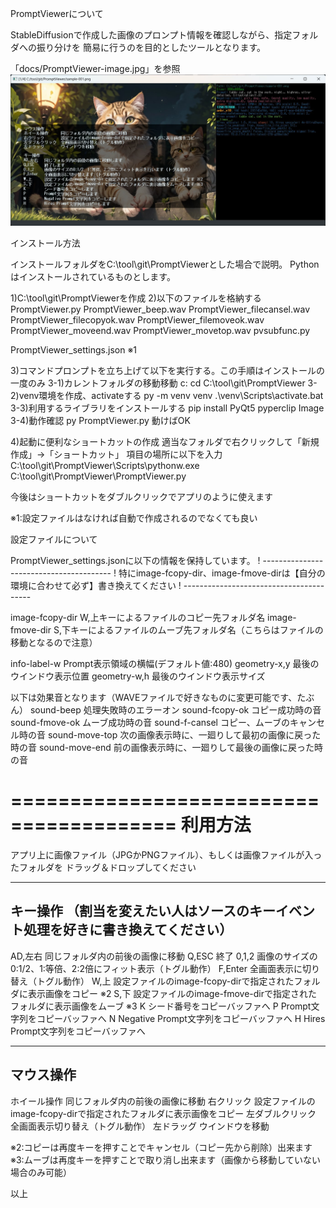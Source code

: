 
PromptViewerについて

StableDiffusionで作成した画像のプロンプト情報を確認しながら、指定フォルダへの振り分けを
簡易に行うのを目的としたツールとなります。

「docs/PromptViewer-image.jpg」を参照
![PromptViewer-image](docs/PromptViewer-image.jpg)


インストール方法

インストールフォルダをC:\tool\git\PromptViewerとした場合で説明。
Pythonはインストールされているものとします。

1)C:\tool\git\PromptViewerを作成
2)以下のファイルを格納する
  PromptViewer.py
  PromptViewer_beep.wav
  PromptViewer_filecansel.wav
  PromptViewer_filecopyok.wav
  PromptViewer_filemoveok.wav
  PromptViewer_moveend.wav
  PromptViewer_movetop.wav
  pvsubfunc.py
  
  PromptViewer_settings.json    ※1
  
3)コマンドプロンプトを立ち上げて以下を実行する。この手順はインストールの一度のみ
  3-1)カレントフォルダの移動移動
    c:
    cd C:\tool\git\PromptViewer
  3-2)venv環境を作成、activateする
    py -m venv venv
    .\venv\Scripts\activate.bat
  3-3)利用するライブラリをインストールする
    pip install PyQt5 pyperclip Image
  3-4)動作確認
    py PromptViewer.py
    動けばOK

4)起動に便利なショートカットの作成
  適当なフォルダで右クリックして「新規作成」->「ショートカット」
  項目の場所に以下を入力
  C:\tool\git\PromptViewer\Scripts\pythonw.exe C:\tool\git\PromptViewer\PromptViewer.py
  
  今後はショートカットをダブルクリックでアプリのように使えます

※1:設定ファイルはなければ自動で作成されるのでなくても良い



設定ファイルについて

PromptViewer_settings.jsonに以下の情報を保持しています。
! ----------------------------------------
! 特にimage-fcopy-dir、image-fmove-dirは【自分の環境に合わせて必ず】書き換えてください
! ----------------------------------------

image-fcopy-dir   W,上キーによるファイルのコピー先フォルダ名
image-fmove-dir   S,下キーによるファイルのムーブ先フォルダ名（こちらはファイルの移動となるので注意）

info-label-w      Prompt表示領域の横幅(デフォルト値:480)
geometry-x,y      最後のウインドウ表示位置
geometry-w,h      最後のウインドウ表示サイズ

以下は効果音となります（WAVEファイルで好きなものに変更可能です、たぶん）
sound-beep        処理失敗時のエラーオン
sound-fcopy-ok    コピー成功時の音
sound-fmove-ok    ムーブ成功時の音
sound-f-cansel    コピー、ムーブのキャンセル時の音
sound-move-top    次の画像表示時に、一廻りして最初の画像に戻った時の音
sound-move-end    前の画像表示時に、一廻りして最後の画像に戻った時の音


========================================
利用方法
========================================
アプリ上に画像ファイル（JPGかPNGファイル）、もしくは画像ファイルが入ったフォルダを
ドラッグ＆ドロップしてください

--------
キー操作
（割当を変えたい人はソースのキーイベント処理を好きに書き換えてください）
--------
AD,左右   同じフォルダ内の前後の画像に移動
Q,ESC     終了
0,1,2     画像のサイズの0:1/2、1:等倍、2:2倍にフィット表示（トグル動作）
F,Enter   全画面表示に切り替え（トグル動作）
W,上      設定ファイルのimage-fcopy-dirで指定されたフォルダに表示画像をコピー ※2
S,下      設定ファイルのimage-fmove-dirで指定されたフォルダに表示画像をムーブ ※3
K         シード番号をコピーバッファへ
P         Prompt文字列をコピーバッファへ
N         Negative Prompt文字列をコピーバッファへ
H         Hires Prompt文字列をコピーバッファへ

--------
マウス操作
--------
ホイール操作      同じフォルダ内の前後の画像に移動
右クリック        設定ファイルのimage-fcopy-dirで指定されたフォルダに表示画像をコピー
左ダブルクリック  全画面表示切り替え（トグル動作）
左ドラッグ        ウインドウを移動

※2:コピーは再度キーを押すことでキャンセル（コピー先から削除）出来ます
※3:ムーブは再度キーを押すことで取り消し出来ます（画像から移動していない場合のみ可能）


以上
